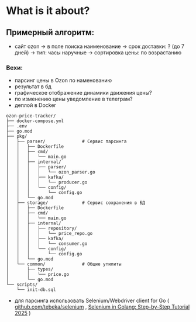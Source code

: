 # What is it about? 
## Примерный алгоритм:   
- сайт ozon -> в поле поиска наименование -> срок доставки: ? (до 7 дней) -> тип: часы наручные -> сортировка цены: по возрастанию
### Вехи:
- парсинг цены в Ozon по наменованию
- результат в бд
- графическое отображение динамики движения цены?
- по изменению цены уведомление в телеграм?
- деплой в Docker

```
ozon-price-tracker/
├── docker-compose.yml
├── .env
├── go.mod
├── pkg/
│   ├── parser/              # Сервис парсинга
│   │   ├── Dockerfile
│   │   ├── cmd/
│   │   │   └── main.go
│   │   ├── internal/
│   │   │   ├── parser/
│   │   │   │   └── ozon_parser.go
│   │   │   ├── kafka/
│   │   │   │   └── producer.go
│   │   │   └── config/
│   │   │       └── config.go
│   │   └── go.mod
│   ├── storage/             # Сервис сохранения в БД
│   │   ├── Dockerfile
│   │   ├── cmd/
│   │   │   └── main.go
│   │   ├── internal/
│   │   │   ├── repository/
│   │   │   │   └── price_repo.go
│   │   │   ├── kafka/
│   │   │   │   └── consumer.go
│   │   │   └── config/
│   │   │       └── config.go
│   │   └── go.mod
│   └── common/              # Общие утилиты
│       ├── types/
│       │   └── price.go
│       └── go.mod
└── scripts/
    └── init-db.sql
```
- для парсинга использовать Selenium/Webdriver client for Go ( [github.com/tebeka/selenium](https://github.com/tebeka/selenium) , [Selenium in Golang: Step-by-Step Tutorial 2025](https://www.zenrows.com/blog/selenium-golang#why-use-selenium-in-go) )
